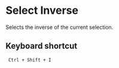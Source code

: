# Select Inverse #

Selects the inverse of the current selection.

## Keyboard shortcut ##

` Ctrl + Shift + I`